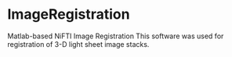 # ImageRegistration
Matlab-based NiFTI Image Registration
This software was used for registration of 3-D light sheet image stacks.
